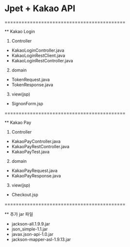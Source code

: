 # Jpet + Kakao API 

=========================================== 

** Kakao Login

1. Controller
- KakaoLoginController.java
- KakaoLoginRestClient.java
- KakaoLoginRestController.java

2. domain
- TokenRequest.java
- TokenResponse.java

3. view(jsp)
- SignonForm.jsp

=========================================== 

** Kakao Pay

1. Controller
- KakaoPayController.java
- KakaoPayRestController.java
- KakaoPayTest.java

2. domain
- KakaoPayRequest.java
- KakaoPayResponse.java

3. view(jsp)
- Checkout.jsp

=========================================== 

** 추가 jar 파일
- jackson-all.1.9.9.jar
- json_simple-1.1.jar
- javax.json-api-1.0.jar
- jackson-mapper-asl-1.9.13.jar
